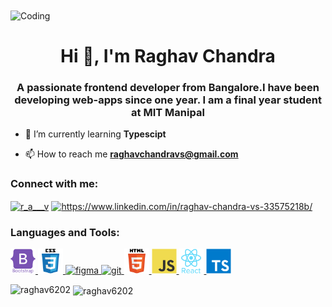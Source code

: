 <img align="center" alt="Coding" width="100%" height="350px" src="https://img.freepik.com/free-vector/hand-drawn-web-developers_23-2148819604.jpg?w=2000">
<h1 align="center">Hi 👋, I'm Raghav Chandra</h1>
<h3 align="center">A passionate frontend developer from Bangalore.I have been developing web-apps since one year. I am a final year student at MIT Manipal</h3>

- 🌱 I’m currently learning **Typescipt**

- 📫 How to reach me **raghavchandravs@gmail.com**

<h3 align="left">Connect with me:</h3>
<p align="left">
<a href="https://twitter.com/r_a___v" target="blank"><img align="center" src="https://raw.githubusercontent.com/rahuldkjain/github-profile-readme-generator/master/src/images/icons/Social/twitter.svg" alt="r_a___v" height="30" width="40" /></a>
<a href="https://linkedin.com/in/https://www.linkedin.com/in/raghav-chandra-vs-33575218b/" target="blank"><img align="center" src="https://raw.githubusercontent.com/rahuldkjain/github-profile-readme-generator/master/src/images/icons/Social/linked-in-alt.svg" alt="https://www.linkedin.com/in/raghav-chandra-vs-33575218b/" height="30" width="40" /></a>
</p>

<h3 align="left">Languages and Tools:</h3>
<p align="left"> <a href="https://getbootstrap.com" target="_blank" rel="noreferrer"> <img src="https://raw.githubusercontent.com/devicons/devicon/master/icons/bootstrap/bootstrap-plain-wordmark.svg" alt="bootstrap" width="40" height="40"/> </a> <a href="https://www.w3schools.com/css/" target="_blank" rel="noreferrer"> <img src="https://raw.githubusercontent.com/devicons/devicon/master/icons/css3/css3-original-wordmark.svg" alt="css3" width="40" height="40"/> </a> <a href="https://www.figma.com/" target="_blank" rel="noreferrer"> <img src="https://www.vectorlogo.zone/logos/figma/figma-icon.svg" alt="figma" width="40" height="40"/> </a> <a href="https://git-scm.com/" target="_blank" rel="noreferrer"> <img src="https://www.vectorlogo.zone/logos/git-scm/git-scm-icon.svg" alt="git" width="40" height="40"/> </a> <a href="https://www.w3.org/html/" target="_blank" rel="noreferrer"> <img src="https://raw.githubusercontent.com/devicons/devicon/master/icons/html5/html5-original-wordmark.svg" alt="html5" width="40" height="40"/> </a> <a href="https://developer.mozilla.org/en-US/docs/Web/JavaScript" target="_blank" rel="noreferrer"> <img src="https://raw.githubusercontent.com/devicons/devicon/master/icons/javascript/javascript-original.svg" alt="javascript" width="40" height="40"/> </a> <a href="https://reactjs.org/" target="_blank" rel="noreferrer"> <img src="https://raw.githubusercontent.com/devicons/devicon/master/icons/react/react-original-wordmark.svg" alt="react" width="40" height="40"/> </a> <a href="https://www.typescriptlang.org/" target="_blank" rel="noreferrer"> <img src="https://raw.githubusercontent.com/devicons/devicon/master/icons/typescript/typescript-original.svg" alt="typescript" width="40" height="40"/> </a> </p>

<p><img align="left" src="https://github-readme-stats.vercel.app/api/top-langs?username=raghav6202&show_icons=true&locale=en&layout=compact" alt="raghav6202" /></p>

<p>&nbsp;<img align="center" src="https://github-readme-stats.vercel.app/api?username=raghav6202&show_icons=true&locale=en" alt="raghav6202" /></p>

